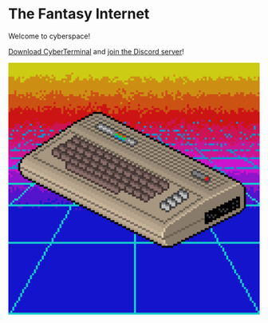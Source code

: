 The Fantasy Internet
====================
Welcome to cyberspace!

[Download CyberTerminal](https://github.com/FantasyInternet/cyberterminal/releases) and [join the Discord server](https://discord.me/fantasy-internet)!

![retrowave64](./images/retrowave64.gif)
